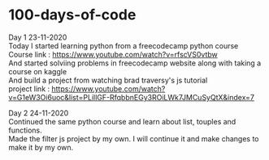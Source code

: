 # 100-days-of-code

Day 1      23-11-2020 <br />
Today I started learning python from a freecodecamp python course<br />
Course link : https://www.youtube.com/watch?v=rfscVS0vtbw <br />
And started solviing problems in freecodecamp website along with taking a course on kaggle<br />
And build a project from watching brad traversy's js tutorial<br />
project link : https://www.youtube.com/watch?v=G1eW3Oi6uoc&list=PLillGF-RfqbbnEGy3ROiLWk7JMCuSyQtX&index=7


Day 2      24-11-2020 <br />
Continued the same python course and learn about list, touples and functions.<br />
Made the filter js project by my own. I will continue it and make changes to make it by my own.
